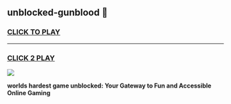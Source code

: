 
## unblocked-gunblood 👋
<h3>
<a href="https://premium.freeplayer.one?title=unblocked-gunblood&ref=14F">CLICK TO PLAY</a></h3>
<hr>

<h3>
<a href="https://premium.freeplayer.one?title=unblocked-gunblood&ref=14F">CLICK 2 PLAY</a>
  
</h3>

<a href="https://premium.freeplayer.one?title=unblocked-gunblood&ref=12F/"><img src="https://clearcache.store/games.png"></a>


**worlds hardest game unblocked: Your Gateway to Fun and Accessible Online Gaming**
